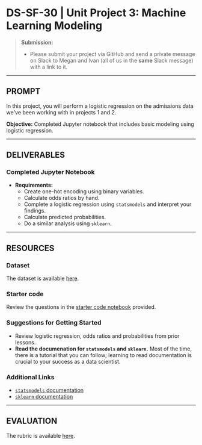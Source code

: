# DS-SF-30 | Unit Project 3: Machine Learning Modeling

> **Submission:**
>
> - Please submit your project via GitHub and send a private message on Slack to Megan and Ivan (all of us in the **same** Slack message) with a link to it.

---

## PROMPT

In this project, you will perform a logistic regression on the admissions data we've been working with in projects 1 and 2.

**Objective:** Completed Jupyter notebook that includes basic modeling using logistic regression.

---

## DELIVERABLES

### Completed Jupyter Notebook

- **Requirements:**
  - Create one-hot encoding using binary variables.
  - Calculate odds ratios by hand.
  - Complete a logistic regression using `statsmodels` and interpret your findings.
  - Calculate predicted probabilities.
  - Do a similar analysis using `sklearn`.

---

## RESOURCES

### Dataset

The dataset is available [here](../dataset).

### Starter code

Review the questions in the [starter code notebook](./code/unit-project-3-starter-code.ipynb) provided.

### Suggestions for Getting Started

- Review logistic regression, odds ratios and probabilities from prior lessons.
- **Read the documenation for `statsmodels` and `sklearn`.**  Most of the time, there is a tutorial that you can follow; learning to read documentation is crucial to your success as a data scientist.

### Additional Links

- [`statsmodels` documentation](http://statsmodels.sourceforge.net/)
- [`sklearn` documentation](http://statsmodels.sourceforge.net/)

---

## EVALUATION

The rubric is available [here](https://docs.google.com/spreadsheets/d/1951W6xay6s2VaWXskqPClz799D3fsO_AHzXaNOHaE00/edit#gid=314038509).
